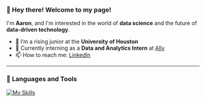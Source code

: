 ### 👋 Hey there! Welcome to my page!

I'm **Aaron**, and I'm interested in the world of **data science** and the future of **data-driven technology**.

- 🌱 I’m a rising junior at the **University of Houston**
- 💼 Currently interning as a **Data and Analytics Intern** at [Ally](https://www.ally.com/)
- 📫 How to reach me: [LinkedIn](https://www.linkedin.com/in/aaron-low-804194271/)

---

### 🧠 Languages and Tools

[![My Skills](https://skillicons.dev/icons?i=py,pytorch,sklearn,mysql,r,matlab)](https://skillicons.dev)
